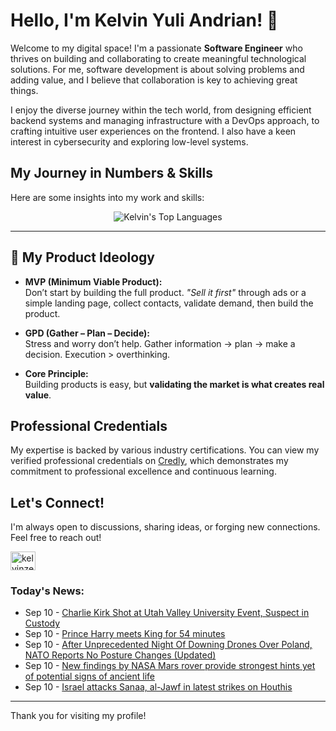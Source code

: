 # Hello, I'm Kelvin Yuli Andrian! 👋

Welcome to my digital space! I'm a passionate **Software Engineer** who thrives on building and collaborating to create meaningful technological solutions. For me, software development is about solving problems and adding value, and I believe that collaboration is key to achieving great things.

I enjoy the diverse journey within the tech world, from designing efficient backend systems and managing infrastructure with a DevOps approach, to crafting intuitive user experiences on the frontend. I also have a keen interest in cybersecurity and exploring low-level systems.

## My Journey in Numbers & Skills

Here are some insights into my work and skills:

<p align="center">
  <img src="https://github-readme-stats.vercel.app/api/top-langs/?username=kelvinzer0&layout=compact&theme=radical" alt="Kelvin's Top Languages" />
</p>

---

## 🚀 My Product Ideology

- **MVP (Minimum Viable Product):**  
  Don’t start by building the full product. *"Sell it first"* through ads or a simple landing page, collect contacts, validate demand, then build the product.

- **GPD (Gather – Plan – Decide):**  
  Stress and worry don’t help. Gather information → plan → make a decision. Execution > overthinking.

- **Core Principle:**  
  Building products is easy, but **validating the market is what creates real value**.

## Professional Credentials

My expertise is backed by various industry certifications. You can view my verified professional credentials on [Credly](https://www.credly.com/users/kelvin-yuli-andrian/badges), which demonstrates my commitment to professional excellence and continuous learning.

## Let's Connect!

I'm always open to discussions, sharing ideas, or forging new connections. Feel free to reach out!

<p align="left">
    <a href="https://linkedin.com/in/kelvinzero" target="blank"><img align="center" src="https://cdn.jsdelivr.net/npm/simple-icons@3.0.1/icons/linkedin.svg" alt="kelvinzero" height="30" width="40" /></a>
</p>

### Today's News:

<!-- feed start -->
- Sep 10 - [Charlie Kirk Shot at Utah Valley University Event, Suspect in Custody](https://www.yahoo.com/news/articles/charlie-kirk-shot-utah-valley-190123878.html)
- Sep 10 - [Prince Harry meets King for 54 minutes](https://www.yahoo.com/lifestyle/articles/prince-harry-arrives-clarence-house-164042467.html)
- Sep 10 - [After Unprecedented Night Of Downing Drones Over Poland, NATO Reports No Posture Changes (Updated)](https://www.yahoo.com/news/articles/unprecedented-night-downing-drones-over-172047173.html)
- Sep 10 - [New findings by NASA Mars rover provide strongest hints yet of potential signs of ancient life](https://www.yahoo.com/news/articles/findings-nasa-mars-rover-strongest-150137880.html)
- Sep 10 - [Israel attacks Sanaa, al-Jawf in latest strikes on Houthis](https://www.yahoo.com/news/articles/israel-strikes-yemens-sanaa-houthi-142219669.html)
<!-- feed end -->

---

Thank you for visiting my profile!
